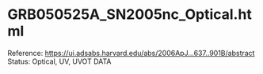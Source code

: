 # GRB050525A_SN2005nc_Optical.html

Reference: https://ui.adsabs.harvard.edu/abs/2006ApJ...637..901B/abstract
Status: Optical, UV, UVOT DATA